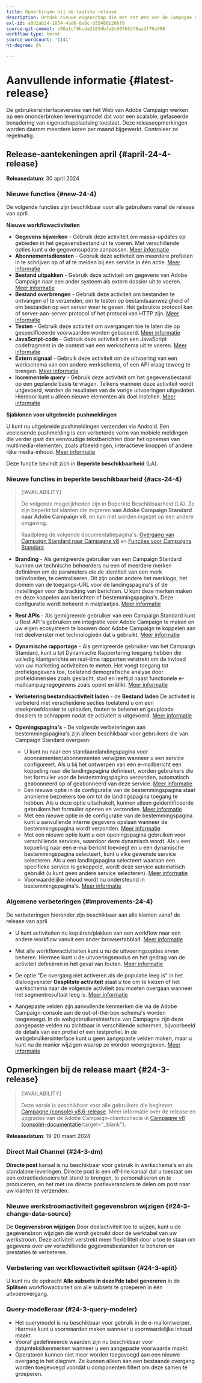 ```yaml
---
title: Opmerkingen bij de laatste release
description: Ontdek nieuwe eigenschap die met het Web van de Campagne Gebruikersinterface komt
exl-id: a0d2ab24-1854-4ad6-8a8c-b55488b20bf9
source-git-commit: e98a1cf9bcda2183dbfa2c607b53f0aa2f70a998
workflow-type: tm+mt
source-wordcount: '1141'
ht-degree: 6%

---
```


# Aanvullende informatie  {#latest-release}

<!--Last update: **March 19, 2024**-->

De gebruikersinterfaceversies van het Web van Adobe Campaign werken op een ononderbroken leveringsmodel dat voor een scalable, gefaseerde benadering van eigenschapplaatsing toestaat. Deze releaseopmerkingen worden daarom meerdere keren per maand bijgewerkt. Controleer ze regelmatig.

## Release-aantekeningen april {#april-24-4-release}

**Releasedatum**: 30 april 2024

### Nieuwe functies {#new-24-4}

De volgende functies zijn beschikbaar voor alle gebruikers vanaf de release van april.

**Nieuwe workflowactiviteiten**

* **Gegevens bijwerken** - Gebruik deze activiteit om massa-updates op gebieden in het gegevensbestand uit te voeren. Met verschillende opties kunt u de gegevensupdate aanpassen. [Meer informatie](../workflows/activities/update-data.md)
* **Abonnementsdiensten** - Gebruik deze activiteit om meerdere profielen in te schrijven op of af te melden bij een service in één actie. [Meer informatie](../workflows/activities/subscription-services.md)
* **Bestand uitpakken** - Gebruik deze activiteit om gegevens van Adobe Campaign naar een ander systeem als extern dossier uit te voeren. [Meer informatie](../workflows/activities/extract-file.md)
* **Bestand overbrengen** - Gebruik deze activiteit om bestanden te ontvangen of te verzenden, om te testen op bestandsaanwezigheid of om bestanden op een server weer te geven. Het gebruikte protocol kan of server-aan-server protocol of het protocol van HTTP zijn. [Meer informatie](../workflows/activities/transfer-file.md)
* **Testen** - Gebruik deze activiteit om overgangen toe te laten die op gespecificeerde voorwaarden worden gebaseerd. [Meer informatie](../workflows/activities/test.md)
* **JavaScript-code** - Gebruik deze activiteit om een JavaScript codefragment in de context van een werkschema uit te voeren. [Meer informatie](../workflows/activities/javascript-code.md)
* **Extern signaal** - Gebruik deze activiteit om de uitvoering van een werkschema van een andere werkschema, of een API vraag teweeg te brengen. [Meer informatie](../workflows/activities/external-signal.md)
* **Incrementele query** - Gebruik deze activiteit om het gegevensbestand op een geplande basis te vragen. Telkens wanneer deze activiteit wordt uitgevoerd, worden de resultaten van de vorige uitvoeringen uitgesloten. Hierdoor kunt u alleen nieuwe elementen als doel instellen. [Meer informatie](../workflows/activities/incremental-query.md)

**Sjablonen voor uitgebreide pushmeldingen**

U kunt nu uitgebreide pushmeldingen verzenden via Android. Een veeleisende pushmelding is een verbeterde vorm van mobiele meldingen die verder gaat dan eenvoudige tekstberichten door het opnemen van multimedia-elementen, zoals afbeeldingen, interactieve knoppen of andere rijke media-inhoud. [Meer informatie](../push/rich-push.md)

Deze functie bevindt zich in **Beperkte beschikbaarheid** (LA).

<!--
* **Audit Trail**

The Audit trail feature constantly records a detailed log of actions and events taking place within the Adobe Campaign instance in real-time. It offers a convenient method to access a chronological record of data, addressing queries such as: the status of workflows, the latest individuals to modify them, or the activities performed by users within the instance.
-->

### Nieuwe functies in beperkte beschikbaarheid {#acs-24-4}

>[!AVAILABILITY]
>
>De volgende mogelijkheden zijn in Beperkte Beschikbaarheid (LA). Ze zijn beperkt tot klanten die migreren **van Adobe Campaign Standard naar Adobe Campaign v8**, en kan niet worden ingezet op een andere omgeving.
>
>Raadpleeg de volgende documentatiepagina&#39;s: [Overgang van Campaign Standard naar Campagne v8](../rn/acs-migration.md) en [Functies voor Campaigns Standard](https://experienceleague.adobe.com/docs/experience-cloud/campaign/campaign-standard-migration-home.html).

* **Branding** - Als gemigreerde gebruiker van een Campaign Standard kunnen uw technische beheerders nu een of meerdere merken definiëren om de parameters die de identiteit van een merk beïnvloeden, te centraliseren. Dit zijn onder andere het merklogo, het domein van de toegangs-URL voor de landingspagina&#39;s of de instellingen voor de tracking van berichten. U kunt deze merken maken en deze koppelen aan berichten of bestemmingspagina&#39;s. Deze configuratie wordt beheerd in malplaatjes. [Meer informatie](https://experienceleague.adobe.com/docs/experience-cloud/campaign/branding/branding-gs.html)

* **Rest APIs** - Als gemigreerde gebruiker van een Campaign Standard kunt u Rest API&#39;s gebruiken om integratie voor Adobe Campaign te maken en uw eigen ecosysteem te bouwen door Adobe Campaign te koppelen aan het deelvenster met technologieën dat u gebruikt. [Meer informatie](https://experienceleague.adobe.com/docs/experience-cloud/campaign/apis/get-started-apis.html)

* **Dynamische rapportage** - Als gemigreerde gebruiker van het Campaign Standard, kunt u tot Dynamische Rapportering toegang hebben die volledig klantgerichte en real-time rapporten verstrekt om de invloed van uw marketing activiteiten te meten. Het voegt toegang tot profielgegevens toe, toelatend demografische analyse door profieldimensies zoals geslacht, stad en leeftijd naast functionele e-mailcampagnegegevens zoals opent en klikt. [Meer informatie](https://experienceleague.adobe.com/docs/experience-cloud/campaign/reporting/get-started-reporting.html)

* **Verbetering bestandsactiviteit laden** - de **Bestand laden** De activiteit is verbeterd met verscheidene secties toelatend u om een steekproefdossier te uploaden, fouten te beheren en geuploade dossiers te schrappen nadat de activiteit is uitgevoerd. [Meer informatie](../workflows/activities/load-file.md)

* **Openingspagina&#39;s** - De volgende verbeteringen aan bestemmingspagina&#39;s zijn alleen beschikbaar voor gebruikers die van Campaign Standard overgaan:

   * U kunt nu naar een standaardlandingspagina voor abonnementen/abonnementen verwijzen wanneer u een service configureert. Als u bij het ontwerpen van een e-mailbericht een koppeling naar die landingspagina definieert, worden gebruikers die het formulier voor de bestemmingspagina verzenden, automatisch geabonneerd op of geabonneerd van deze service. [Meer informatie](../audience/manage-services.md#create-service)
   * Een nieuwe optie in de configuratie van de bestemmingspagina staat anonieme bezoekers toe om tot de landingspagina toegang te hebben. Als u deze optie uitschakelt, kunnen alleen geïdentificeerde gebruikers het formulier openen en verzenden. [Meer informatie](../landing-pages/create-lp.md#create-landing-page)
   * Met een nieuwe optie in de configuratie van de bestemmingspagina kunt u aanvullende interne gegevens opslaan wanneer de bestemmingspagina wordt verzonden. [Meer informatie](../landing-pages/create-lp.md#create-landing-page)
   * Met een nieuwe optie kunt u een openingspagina gebruiken voor verschillende services, waardoor deze dynamisch wordt. Als u een koppeling naar een e-mailbericht toevoegt en u een dynamische bestemmingspagina selecteert, kunt u elke gewenste service selecteren. Als u een landingspagina selecteert waaraan een specifieke service is gekoppeld, wordt deze service automatisch gebruikt (u kunt geen andere service selecteren). [Meer informatie](../landing-pages/create-lp.md#define-actions-on-form-submission)
   * Voorwaardelijke inhoud wordt nu ondersteund in bestemmingspagina&#39;s. [Meer informatie](../landing-pages/lp-content.md)

### Algemene verbeteringen {#improvements-24-4}

De verbeteringen hieronder zijn beschikbaar aan alle klanten vanaf de release van april.
<!--**Workflow - Copy/Paste into another tab**: -->

* U kunt activiteiten nu kopiëren/plakken van een workflow naar een andere workflow vanuit een ander browsertabblad. [Meer informatie](../workflows/orchestrate-activities.md#copy-activities-copy)

<!--**Workflow - Execution options**: -->

* Met alle workflowactiviteiten kunt u nu de uitvoeringsopties ervan beheren. Hiermee kunt u de uitvoeringsmodus en het gedrag van de activiteit definiëren in het geval van fouten. [Meer informatie](../workflows/orchestrate-activities.md#execution-options-execution)

<!-- **Workflow - Split Activity - Support Skipping Empty Transition**: -->

* De optie &quot;De overgang niet activeren als de populatie leeg is&quot; in het dialoogvenster **Gesplitste activiteit** staat u toe om te kiezen of het werkschema naar de volgende activiteit zou moeten overgaan wanneer het segmentresultaat leeg is. [Meer informatie](../workflows/activities/split.md)

<!--* **Support of custom fields**-->

* Aangepaste velden zijn aanvullende kenmerken die via de Adobe Campaign-console aan de out-of-the-box-schema&#39;s worden toegevoegd. In de webgebruikersinterface van Campagne zijn deze aangepaste velden nu zichtbaar in verschillende schermen, bijvoorbeeld de details van een profiel of een testprofiel. In de webgebruikersinterface kunt u geen aangepaste velden maken, maar u kunt nu de manier wijzigen waarop ze worden weergegeven. [Meer informatie](../administration/custom-fields.md)


## Opmerkingen bij de release maart {#24-3-release}

>[!AVAILABILITY]
>
>Deze versie is beschikbaar voor alle gebruikers die beginnen [Campagne (console) v8.6-release](https://experienceleague.adobe.com/docs/campaign/campaign-v8/releases/release-notes.html). Meer informatie over de release en upgrades van de Adobe Campaign-clientconsole in [Campagne v8 (console)-documentatie](https://experienceleague.adobe.com/docs/campaign/campaign-v8/releases/upgrades.html){target="_blank"}.

**Releasedatum**: 19-20 maart 2024

### Direct Mail Channel {#24-3-dm}

**Directe post** kanaal is nu beschikbaar voor gebruik in werkschema&#39;s en als standalone leveringen. Directe post is een off-line kanaal dat u toestaat om een extractiedossiers tot stand te brengen, te personaliseren en te produceren, en het met uw directe postleveranciers te delen om post naar uw klanten te verzenden.

### Nieuwe werkstroomactiviteit gegevensbron wijzigen {#24-3-change-data-source}

De **Gegevensbron wijzigen** Door doelactiviteit toe te wijzen, kunt u de gegevensbron wijzigen die wordt gebruikt door de werktabel van uw werkstroom. Deze activiteit verstrekt meer flexibiliteit door u toe te staan om gegevens over uw verschillende gegevensbestanden te beheren en prestaties te verbeteren.

### Verbetering van workflowactiviteit splitsen {#24-3-split}

U kunt nu de opdracht **Alle subsets in dezelfde tabel genereren** in de **Splitsen** workflowactiviteit om alle subsets te groeperen in één uitvoerovergang.

### Query-modelleraar {#24-3-query-modeler}

* Het querymodel is nu beschikbaar voor gebruik in de e-mailontwerper. Hiermee kunt u voorwaarden maken wanneer u voorwaardelijke inhoud maakt.
* Vooraf gedefinieerde waarden zijn nu beschikbaar voor datumtekstkenmerken wanneer u een aangepaste voorwaarde maakt.
* Operatoren kunnen niet meer worden toegevoegd aan een nieuwe overgang in het diagram. Ze kunnen alleen aan een bestaande overgang worden toegevoegd voordat u componenten filtert om deze samen te groeperen.
